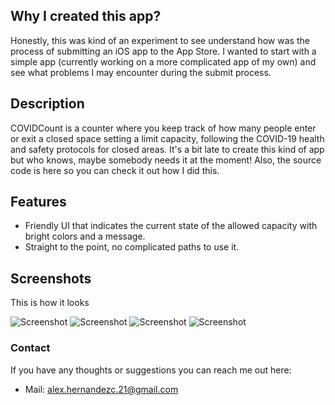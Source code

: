 ## Why I created this app?
Honestly, this was kind of an experiment to see understand how was the process of submitting an iOS app to the App Store. I wanted to start with a simple app (currently working on a more complicated app of my own) and see what problems I may encounter during the submit process. 

## Description

COVIDCount is a counter where you keep track of how many people enter or exit a closed space setting a limit capacity, following the COVID-19 health and safety protocols for closed areas. It's a bit late to create this kind of app but who knows, maybe somebody needs it at the moment! Also, the source code is here so you can check it out how I did this.

## Features

- Friendly UI that indicates the current state of the allowed capacity with bright colors and a message.
- Straight to the point, no complicated paths to use it.

## Screenshots
This is how it looks

![Screenshot](Screenshots/Screenshot1.png)
![Screenshot](Screenshots/Screenshot2.png)
![Screenshot](Screenshots/Screenshot3.png)
![Screenshot](Screenshots/Screenshot4.png)

### Contact
If you have any thoughts or suggestions you can reach me out here:
- Mail: alex.hernandezc.21@gmail.com


